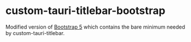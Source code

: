 # custom-tauri-titlebar-bootstrap

Modified version of [Bootstrap 5](https://github.com/twbs/bootstrap) which contains the bare minimum needed by custom-tauri-titlebar.
